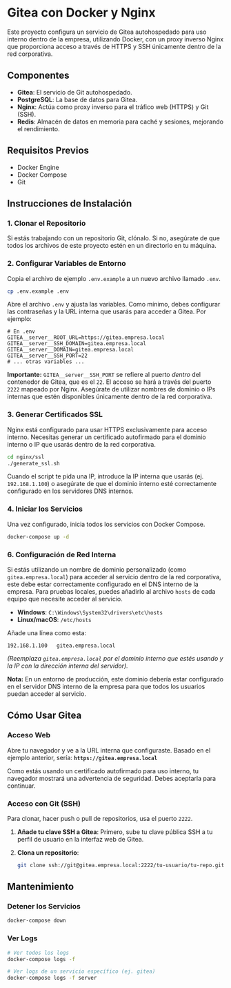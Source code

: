 # Gitea con Docker y Nginx

Este proyecto configura un servicio de Gitea autohospedado para uso interno dentro de la empresa, utilizando Docker, con un proxy inverso Nginx que proporciona acceso a través de HTTPS y SSH únicamente dentro de la red corporativa.

## Componentes

- **Gitea**: El servicio de Git autohospedado.
- **PostgreSQL**: La base de datos para Gitea.
- **Nginx**: Actúa como proxy inverso para el tráfico web (HTTPS) y Git (SSH).
- **Redis**: Almacén de datos en memoria para caché y sesiones, mejorando el rendimiento.

## Requisitos Previos

- Docker Engine
- Docker Compose
- Git

## Instrucciones de Instalación

### 1. Clonar el Repositorio

Si estás trabajando con un repositorio Git, clónalo. Si no, asegúrate de que todos los archivos de este proyecto estén en un directorio en tu máquina.

### 2. Configurar Variables de Entorno

Copia el archivo de ejemplo `.env.example` a un nuevo archivo llamado `.env`.

```bash
cp .env.example .env
```

Abre el archivo `.env` y ajusta las variables. Como mínimo, debes configurar las contraseñas y la URL interna que usarás para acceder a Gitea. Por ejemplo:

```env
# En .env
GITEA__server__ROOT_URL=https://gitea.empresa.local
GITEA__server__SSH_DOMAIN=gitea.empresa.local
GITEA__server__DOMAIN=gitea.empresa.local
GITEA__server__SSH_PORT=22
# ... otras variables ...
```

**Importante:** `GITEA__server__SSH_PORT` se refiere al puerto _dentro_ del contenedor de Gitea, que es el `22`. El acceso se hará a través del puerto `2222` mapeado por Nginx. Asegúrate de utilizar nombres de dominio o IPs internas que estén disponibles únicamente dentro de la red corporativa.

### 3. Generar Certificados SSL

Nginx está configurado para usar HTTPS exclusivamente para acceso interno. Necesitas generar un certificado autofirmado para el dominio interno o IP que usarás dentro de la red corporativa.

```bash
cd nginx/ssl
./generate_ssl.sh
```

Cuando el script te pida una IP, introduce la IP interna que usarás (ej. `192.168.1.100`) o asegúrate de que el dominio interno esté correctamente configurado en los servidores DNS internos.

### 4. Iniciar los Servicios

Una vez configurado, inicia todos los servicios con Docker Compose.

```bash
docker-compose up -d
```

### 6. Configuración de Red Interna

Si estás utilizando un nombre de dominio personalizado (como `gitea.empresa.local`) para acceder al servicio dentro de la red corporativa, este debe estar correctamente configurado en el DNS interno de la empresa. Para pruebas locales, puedes añadirlo al archivo `hosts` de cada equipo que necesite acceder al servicio.

- **Windows**: `C:\Windows\System32\drivers\etc\hosts`
- **Linux/macOS**: `/etc/hosts`

Añade una línea como esta:

```
192.168.1.100   gitea.empresa.local
```

_(Reemplaza `gitea.empresa.local` por el dominio interno que estés usando y la IP con la dirección interna del servidor)._ 

**Nota:** En un entorno de producción, este dominio debería estar configurado en el servidor DNS interno de la empresa para que todos los usuarios puedan acceder al servicio.

## Cómo Usar Gitea

### Acceso Web

Abre tu navegador y ve a la URL interna que configuraste. Basado en el ejemplo anterior, sería:
**`https://gitea.empresa.local`**

Como estás usando un certificado autofirmado para uso interno, tu navegador mostrará una advertencia de seguridad. Debes aceptarla para continuar.

### Acceso con Git (SSH)

Para clonar, hacer push o pull de repositorios, usa el puerto `2222`.

1.  **Añade tu clave SSH a Gitea**: Primero, sube tu clave pública SSH a tu perfil de usuario en la interfaz web de Gitea.

2.  **Clona un repositorio**:
    ```bash
    git clone ssh://git@gitea.empresa.local:2222/tu-usuario/tu-repo.git
    ```

## Mantenimiento

### Detener los Servicios

```bash
docker-compose down
```

### Ver Logs

```bash
# Ver todos los logs
docker-compose logs -f

# Ver logs de un servicio específico (ej. gitea)
docker-compose logs -f server
```
